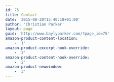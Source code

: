 ```yaml
---
id: 75
title: Contact
date: '2015-08-20T15:40:18+01:00'
author: 'Christian Parker'
layout: page
guid: 'http://www.baylyparker.com/?page_id=75'
amazon-product-content-location:
    - '1'
amazon-product-excerpt-hook-override:
    - '3'
amazon-product-content-hook-override:
    - '2'
amazon-product-newwindow:
    - '3'
---
```


<div id="contact-form-75"><form action="https://www.baylyparker.com/contact/#contact-form-75" class="contact-form commentsblock" method="post"><script>
			( function () {
				const contact_forms = document.getElementsByClassName('contact-form');

				for ( const form of contact_forms ) {
					form.onsubmit = function() {
						const buttons = form.getElementsByTagName('button');

						for( const button of buttons ) {
							button.setAttribute('disabled', true);
						}
					}
				}
			} )();
		</script><div class="grunion-field-wrap grunion-field-name-wrap"><label class="grunion-field-label name" for="g75-name">Name<span>(required)</span></label><input aria-required="true" class="name" id="g75-name" name="g75-name" required="" type="text" value=""></input> </div><div class="grunion-field-wrap grunion-field-email-wrap"><label class="grunion-field-label email" for="g75-email">Email<span>(required)</span></label><input aria-required="true" class="email" id="g75-email" name="g75-email" required="" type="email" value=""></input> </div><div class="grunion-field-wrap grunion-field-textarea-wrap"><label class="grunion-field-label textarea" for="contact-form-comment-g75-comment">Comment<span>(required)</span></label><textarea aria-required="true" class="textarea" id="contact-form-comment-g75-comment" name="g75-comment" required="" rows="20"></textarea> </div> <button class="pushbutton-wide" type="submit">Submit</button> <input id="_wpnonce" name="_wpnonce" type="hidden" value="7807e49041"></input><input name="_wp_http_referer" type="hidden" value="/wp-admin/export.php?type=jekyll"></input> <input name="contact-form-id" type="hidden" value="75"></input> <input name="action" type="hidden" value="grunion-contact-form"></input> <input name="contact-form-hash" type="hidden" value="620262a072d9739f919aabf40e60bcff2ef0ce2a"></input>

<label>Δ<textarea cols="45" maxlength="100" name="ak_hp_textarea" rows="8"></textarea></label><input id="ak_js_1" name="ak_js" type="hidden" value="222"></input><script>document.getElementById( "ak_js_1" ).setAttribute( "value", ( new Date() ).getTime() );</script>

</form></div>